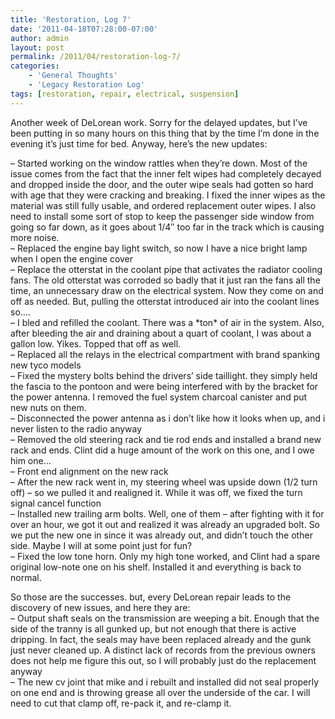 ```yaml
---
title: 'Restoration, Log 7'
date: '2011-04-18T07:28:00-07:00'
author: admin
layout: post
permalink: /2011/04/restoration-log-7/
categories:
    - 'General Thoughts'
    - 'Legacy Restoration Log'
tags: [restoration, repair, electrical, suspension]
---
```


Another week of DeLorean work. Sorry for the delayed updates, but I’ve been putting in so many hours on this thing that by the time I’m done in the evening it’s just time for bed. Anyway, here’s the new updates:

– Started working on the window rattles when they’re down. Most of the issue comes from the fact that the inner felt wipes had completely decayed and dropped inside the door, and the outer wipe seals had gotten so hard with age that they were cracking and breaking. I fixed the inner wipes as the material was still fully usable, and ordered replacement outer wipes. I also need to install some sort of stop to keep the passenger side window from going so far down, as it goes about 1/4″ too far in the track which is causing more noise.  
– Replaced the engine bay light switch, so now I have a nice bright lamp when I open the engine cover  
– Replace the otterstat in the coolant pipe that activates the radiator cooling fans. The old otterstat was corroded so badly that it just ran the fans all the time, an unnecessary draw on the electrical system. Now they come on and off as needed. But, pulling the otterstat introduced air into the coolant lines so….  
– I bled and refilled the coolant. There was a \*ton\* of air in the system. Also, after bleeding the air and draining about a quart of coolant, I was about a gallon low. Yikes. Topped that off as well.  
– Replaced all the relays in the electrical compartment with brand spanking new tyco models  
– Fixed the mystery bolts behind the drivers’ side taillight. they simply held the fascia to the pontoon and were being interfered with by the bracket for the power antenna. I removed the fuel system charcoal canister and put new nuts on them.  
– Disconnected the power antenna as i don’t like how it looks when up, and i never listen to the radio anyway  
– Removed the old steering rack and tie rod ends and installed a brand new rack and ends. Clint did a huge amount of the work on this one, and I owe him one…  
– Front end alignment on the new rack  
– After the new rack went in, my steering wheel was upside down (1/2 turn off) – so we pulled it and realigned it. While it was off, we fixed the turn signal cancel function  
– Installed new trailing arm bolts. Well, one of them – after fighting with it for over an hour, we got it out and realized it was already an upgraded bolt. So we put the new one in since it was already out, and didn’t touch the other side. Maybe I will at some point just for fun?  
– Fixed the low tone horn. Only my high tone worked, and Clint had a spare original low-note one on his shelf. Installed it and everything is back to normal.

So those are the successes. but, every DeLorean repair leads to the discovery of new issues, and here they are:  
– Output shaft seals on the transmission are weeping a bit. Enough that the side of the tranny is all gunked up, but not enough that there is active dripping. In fact, the seals may have been replaced already and the gunk just never cleaned up. A distinct lack of records from the previous owners does not help me figure this out, so I will probably just do the replacement anyway  
– The new cv joint that mike and i rebuilt and installed did not seal properly on one end and is throwing grease all over the underside of the car. I will need to cut that clamp off, re-pack it, and re-clamp it.